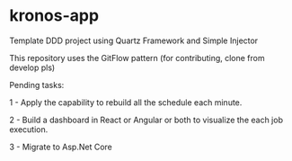 # kronos-app
Template DDD project using Quartz Framework and Simple Injector

This repository uses the GitFlow pattern (for contributing, clone from develop pls)

Pending tasks:

1 - Apply the capability to rebuild all the schedule each minute.

2 - Build a dashboard in React or Angular or both to visualize the each job execution.

3 - Migrate to Asp.Net Core
